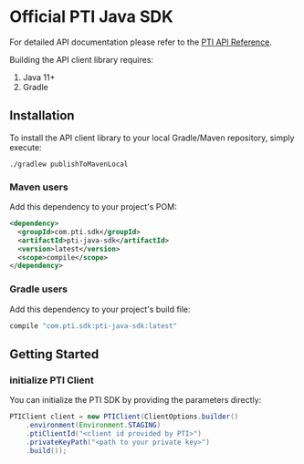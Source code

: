# Official PTI Java SDK
For detailed API documentation please refer to the [PTI API Reference](TBD).

Building the API client library requires:

1. Java 11+
2. Gradle

## Installation

To install the API client library to your local Gradle/Maven repository, simply execute:

```shell
./gradlew publishToMavenLocal 
```

### Maven users

Add this dependency to your project's POM:

```xml
<dependency>
  <groupId>com.pti.sdk</groupId>
  <artifactId>pti-java-sdk</artifactId>
  <version>latest</version>
  <scope>compile</scope>
</dependency>
```

### Gradle users

Add this dependency to your project's build file:

```groovy
compile "com.pti.sdk:pti-java-sdk:latest"
```

## Getting Started
### initialize PTI Client
You can initialize the PTI SDK by providing the parameters directly:

```java
PTIClient client = new PTIClient(ClientOptions.builder()
    .environment(Environment.STAGING)
    .ptiClientId("<client id provided by PTI>")
    .privateKeyPath("<path to your private key>")
    .build());
```
